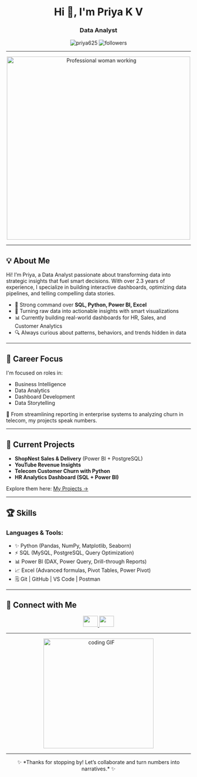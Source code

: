 <h1 align="center">Hi 👋, I'm Priya K V</h1>
<h3 align="center">Data Analyst</h3>

<p align="center">
  <img src="https://komarev.com/ghpvc/?username=priya625&label=Profile%20views&color=0e75b6&style=flat" alt="priya625" />
  <img src="https://img.shields.io/github/followers/priya625?label=Followers" alt="followers" />
</p>

---
<p align="center">
  <img src="https://your-chosen-link.gif" width="500" alt="Professional woman working" />
</p>

---

## 💡 About Me

Hi! I’m Priya, a Data Analyst passionate about transforming data into strategic insights that fuel smart decisions. With over 2.3 years of experience, I specialize in building interactive dashboards, optimizing data pipelines, and telling compelling data stories.

- 🎯 Strong command over **SQL, Python, Power BI, Excel**
- 🤖 Turning raw data into actionable insights with smart visualizations
- 📊 Currently building real-world dashboards for HR, Sales, and Customer Analytics
- 🔍 Always curious about patterns, behaviors, and trends hidden in data

---

## 🚀 Career Focus

I'm focused on roles in:
- Business Intelligence
- Data Analytics
- Dashboard Development
- Data Storytelling

🔹 From streamlining reporting in enterprise systems to analyzing churn in telecom, my projects speak numbers.

---

## 📅 Current Projects

- **ShopNest Sales & Delivery** (Power BI + PostgreSQL)
- **YouTube Revenue Insights**
- **Telecom Customer Churn with Python**
- **HR Analytics Dashboard (SQL + Power BI)**

Explore them here: [My Projects →](https://github.com/priya625?tab=repositories)

---

## 🏆 Skills

### Languages & Tools:
- ✨ Python (Pandas, NumPy, Matplotlib, Seaborn)
- ⚡ SQL (MySQL, PostgreSQL, Query Optimization)
- 📊 Power BI (DAX, Power Query, Drill-through Reports)
- 📈 Excel (Advanced formulas, Pivot Tables, Power Pivot)
- 🗒️ Git | GitHub | VS Code | Postman

---

## 🔗 Connect with Me

<p align="center">
  <a href="https://www.linkedin.com/in/priya-k-v/" target="_blank">
    <img src="https://raw.githubusercontent.com/rahuldkjain/github-profile-readme-generator/master/src/images/icons/Social/linked-in-alt.svg" height="30" width="40" />
  </a>
  <a href="mailto:priyakv2020@gmail.com">
    <img src="https://img.icons8.com/ios-filled/50/000000/gmail-new.png" height="30" width="40"/>
  </a>
</p>

---

<p align="center">
  <img src="https://media.giphy.com/media/SWoSkN6DxTszqIKEqv/giphy.gif" width="300" alt="coding GIF" />
</p>

---

<p align="center">
  ✨ *Thanks for stopping by! Let’s collaborate and turn numbers into narratives.* ✨
</p>
